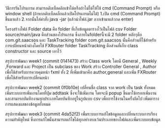 วิธีการรันโปรแกรม สามารถดับเบิ้ลคลิกเข้าได้หรือถ้าไม่ได้ให้ใช้ cmd (Command Prompt) หรือ window shell
(ถ้าหากดับเบิ้ลคลิ้กแล้วเปิดโปรแกรมไม่ได้)
1.เปิด cmd (Command Prompt) ขึ้นมาแล้ว 
2.จากนั้นใส่คำสั่ง java -jar (แล้วนำไฟล์.jar ลากเข้ามาแล้วกด enter)

โครงสร้างไฟล์
Folder data คือ folder ที่เก็บข้อมูลตารางไว้เป็นไฟล์ csv 
Folder source/main/java คือส่วนของโปรแกรม 
ซึ่งภายในfolderนี้จะมี 2 folder หลักๆคือ com.git.saacsos และ TaskTracking
folder com.git.saacsos นั้นคือส่วนที่ใช้สำหรับการเปลี่ยนหน้าต่างโดยใช้ FXRouter
folder TaskTracking คือส่วนที่เก็บ class constructor และ source เอาไว้

สรุปการพัฒนา week1 (commit 0141473)
สร้าง Class work โดยมี General , Weekly ,Forward และ Project เป็น subclass ของ Work
สร้าง Controller General , Author เพื่อใช้สำหรับการควบคุมหน้า fxml ทั้ง 2 ที่เพิ่มเข้ามาคือ author,general
และเพิ่ม FXRouter เพื่อใช้สำหรับการเปลี่ยนหน้า

สรุปการพัฒนา week2 (commit 0f0b10e)
เปลี่ยนชื่อ class จาก work เป็น task ทั้งหมด 
เพิ่มระบบการเพิ่มงานโดยที่ปุ่ม addtask ซึ่งจะใช้เพิ่มงาน โดยจะมี popup ขึ้นมาใช้กรอกเพิ่มงาน
และสามารถบันทึกงานทุกประเภทโดยบันทึกอยู่ในรูปแบบ csv เพื่อการใช้งานในครั้งถัดไป
เพิ่มตารางการแสดงผลของข้อมูลทั้งหมด

สรุปการพัฒนา week3 (commit 4da52f2)
เพื่มระบบการแก้ไขข้อมูลและเปลี่ยนระบบการเรียงความสำคัญใหม่
ซึ่งการแก้ไขนั้นสามารถแก้ไขได้ทุกอย่างยกเว้นประเภทของไฟล์และเพิ่มระบบลบข้อมูล

